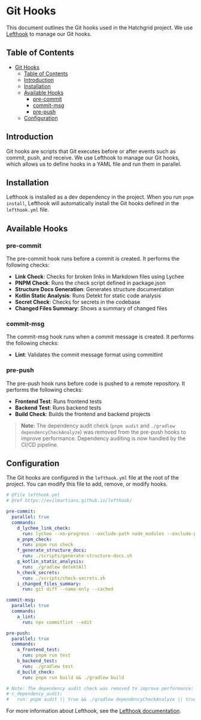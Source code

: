 # Git Hooks

This document outlines the Git hooks used in the Hatchgrid project. We use [Lefthook](https://github.com/evilmartians/lefthook) to manage our Git hooks.

## Table of Contents

- [Git Hooks](#git-hooks)
  - [Table of Contents](#table-of-contents)
  - [Introduction](#introduction)
  - [Installation](#installation)
  - [Available Hooks](#available-hooks)
    - [pre-commit](#pre-commit)
    - [commit-msg](#commit-msg)
    - [pre-push](#pre-push)
  - [Configuration](#configuration)

## Introduction

Git hooks are scripts that Git executes before or after events such as commit, push, and receive. We use Lefthook to manage our Git hooks, which allows us to define hooks in a YAML file and run them in parallel.

## Installation

Lefthook is installed as a dev dependency in the project. When you run `pnpm install`, Lefthook will automatically install the Git hooks defined in the `lefthook.yml` file.

## Available Hooks

### pre-commit

The pre-commit hook runs before a commit is created. It performs the following checks:

- **Link Check**: Checks for broken links in Markdown files using Lychee
- **PNPM Check**: Runs the check script defined in package.json
- **Structure Docs Generation**: Generates structure documentation
- **Kotlin Static Analysis**: Runs Detekt for static code analysis
- **Secret Check**: Checks for secrets in the codebase
- **Changed Files Summary**: Shows a summary of changed files

### commit-msg

The commit-msg hook runs when a commit message is created. It performs the following checks:

- **Lint**: Validates the commit message format using commitlint

### pre-push

The pre-push hook runs before code is pushed to a remote repository. It performs the following checks:

- **Frontend Test**: Runs frontend tests
- **Backend Test**: Runs backend tests
- **Build Check**: Builds the frontend and backend projects

> **Note:** The dependency audit check (`pnpm audit` and `./gradlew dependencyCheckAnalyze`) was removed from the pre-push hooks to improve performance. Dependency auditing is now handled by the CI/CD pipeline.

## Configuration

The Git hooks are configured in the `lefthook.yml` file at the root of the project. You can modify this file to add, remove, or modify hooks.

```yaml
# @file lefthook.yml
# @ref https://evilmartians.github.io/lefthook/

pre-commit:
  parallel: true
  commands:
    d_lychee_link_check:
      run: lychee --no-progress --exclude-path node_modules --exclude-path public/admin ./**/*.md
    e_pnpm_check:
      run: pnpm run check
    f_generate_structure_docs:
      run: ./scripts/generate-structure-docs.sh
    g_kotlin_static_analysis:
      run: ./gradlew detektAll
    h_check_secrets:
      run: ./scripts/check-secrets.sh
    i_changed_files_summary:
      run: git diff --name-only --cached

commit-msg:
  parallel: true
  commands:
    a_lint:
      run: npx commitlint --edit

pre-push:
  parallel: true
  commands:
    a_frontend_test:
      run: pnpm run test
    b_backend_test:
      run: ./gradlew test
    d_build_check:
      run: pnpm run build && ./gradlew build

# Note: The dependency audit check was removed to improve performance:
# c_dependency_audit:
#   run: pnpm audit || true && ./gradlew dependencyCheckAnalyze || true
```

For more information about Lefthook, see the [Lefthook documentation](https://github.com/evilmartians/lefthook).
